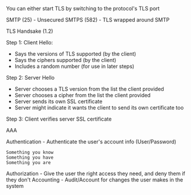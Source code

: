 
You can either start TLS by switching to the protocol's TLS port

SMTP (25) - Unsecured
SMTPS (582) - TLS wrapped around SMTP



TLS Handsake (1.2)

Step 1: Client Hello:

- Says the versions of TLS supported (by the client)
- Says the ciphers supported (by the client)
- Includes a random number (for use in later steps)

Step 2: Server Hello

- Server chooses a TLS version from the list the client provided
- Server chooses a cipher from the list the client provided
- Server sends its own SSL certificate
- Server might indicate it wants the client to send its own certificate too

Step 3: Client verifies server SSL certificate



AAA

Authentication - Authenticate the user's account info (User/Password)

	Something you know
	Something you have
	Something you are

Authorization - Give the user the right access they need, and deny them if they don't
Accounting - Audit/Account for changes the user makes in the system